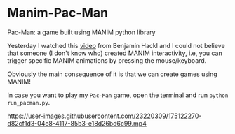 # Manim-Pac-Man
Pac-Man: a game built using MANIM python library

Yesterday I watched this [video](https://www.youtube.com/watch?v=KeXBLPC1tns) from Benjamin Hackl and I could not believe that someone (I don't know who) created MANIM interactivity, i.e, you can trigger specific MANIM animations by pressing the mouse/keyboard. 

Obviously the main consequence of it is that we can create games using MANIM! 

In case you want to play my `Pac-Man` game, open the terminal and run `python run_pacman.py`.


https://user-images.githubusercontent.com/23220309/175122270-d82cf1d3-04e8-4117-85b3-e18d26bd6c99.mp4

